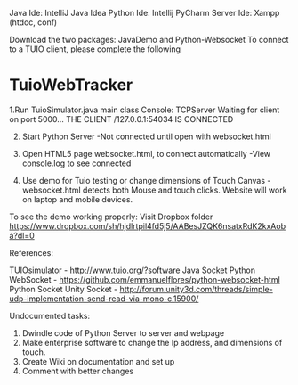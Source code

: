 Java Ide: IntelliJ Java Idea
Python Ide: Intellij PyCharm
Server Ide: Xampp (htdoc, conf)




Download the two packages: JavaDemo and Python-Websocket
To connect to a TUIO client, please complete the following

# TuioWebTracker

1.Run TuioSimulator.java main class
  Console: TCPServer Waiting for client on port 5000...
          THE CLIENT /127.0.0.1:54034 IS CONNECTED 

2. Start Python Server
  -Not connected until open with websocket.html

3. Open HTML5 page websocket.html, to connect automatically
  -View console.log to see connected
  
4. Use demo for Tuio testing or change dimensions of Touch Canvas
    -websocket.html detects both Mouse and touch clicks. Website will work on laptop and mobile devices.
    
To see the demo working properly: Visit Dropbox folder https://www.dropbox.com/sh/hjdlrtpil4fd5j5/AABesJZQK6nsatxRdK2kxAoba?dl=0

References:

TUIOsimulator - http://www.tuio.org/?software
Java Socket
Python WebSocket - https://github.com/emmanuelflores/python-websocket-html
Python Socket 
Unity Socket - http://forum.unity3d.com/threads/simple-udp-implementation-send-read-via-mono-c.15900/


Undocumented tasks:
1. Dwindle code of Python Server to server and webpage
2. Make enterprise software to change the Ip address, and dimensions of touch.
3. Create Wiki on documentation and set up
4. Comment with better changes
